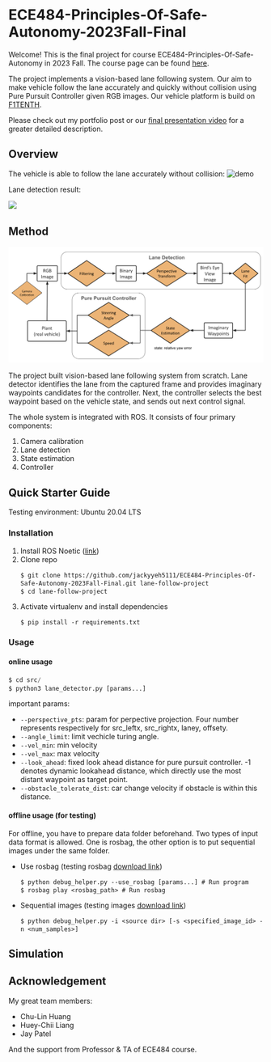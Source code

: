 # ECE484-Principles-Of-Safe-Autonomy-2023Fall-Final

Welcome! This is the final project for course ECE484-Principles-Of-Safe-Autonomy in 2023 Fall. The course page can be found [here](https://publish.illinois.edu/robotics-autonomy-resources/f1tenth/).

The project implements a vision-based lane following system. Our aim to make vehicle follow the lane accurately and quickly without collision using Pure Pursuit Controller given RGB images. Our vehicle platform is build on [F1TENTH](https://f1tenth.org/).

Please check out my portfolio post or our [final presentation video](https://www.youtube.com/watch?v=mselI6W_V-o) for a greater detailed description.

## Overview
The vehicle is able to follow the lane accurately without collision:
![demo](pics/demo.gif?raw=true  "demo")

Lane detection result:  

<img src='pics/lane_detect.gif' width='200'>

## Method
<img src='pics/diagram.png' width='750'>

The project built vision-based lane following system from scratch. Lane detector identifies the lane from the captured frame and provides imaginary waypoints candidates for the controller. Next, the controller selects the best waypoint based on the vehicle state, and sends out next control signal.

The whole system is integrated with ROS. It consists of four primary components:
1. Camera calibration
2. Lane detection
3. State estimation
4. Controller

## Quick Starter Guide
Testing environment: Ubuntu 20.04 LTS

### Installation
1. Install ROS Noetic ([link](https://wiki.ros.org/noetic/Installation/Ubuntu))
2. Clone repo
    ```
    $ git clone https://github.com/jackyyeh5111/ECE484-Principles-Of-Safe-Autonomy-2023Fall-Final.git lane-follow-project
    $ cd lane-follow-project
    ```
3. Activate virtualenv and install dependencies
    ```
    $ pip install -r requirements.txt
    ```

### Usage

#### online usage
```python
$ cd src/
$ python3 lane_detector.py [params...]
```

important params:
- `--perspective_pts`: param for perpective projection. Four number represents respectively for src_leftx, src_rightx, laney, offsety.
- `--angle_limit`: limit vechicle turing angle.
- `--vel_min`: min velocity
- `--vel_max`: max velocity
- `--look_ahead`: fixed look ahead distance for pure pursuit controller. -1 denotes dynamic lookahead distance, which directly use the most distant waypoint as target point.
- `--obstacle_tolerate_dist`: car change velocity if obstacle is within this distance.

#### offline usage (for testing)
For offline, you have to prepare data folder beforehand. Two types of input data format is allowed. One is rosbag, the other option is to put sequential images under the same folder.

- Use rosbag (testing rosbag [download link](https://uofi.box.com/s/ivq5gv9ffxyqpugf4f5c0p13gmado4pe))
    ```
    $ python debug_helper.py --use_rosbag [params...] # Run program
    $ rosbag play <rosbag_path> # Run rosbag
    ```
    
- Sequential images (testing images [download link](https://uofi.box.com/s/82lk65dg8a9vkvc4hn17ffag5car7dva))
    ```
    $ python debug_helper.py -i <source dir> [-s <specified_image_id> -n <num_samples>]
    ```

## Simulation

## Acknowledgement
My great team members:
- Chu-Lin Huang
- Huey-Chii Liang
- Jay Patel

And the support from Professor & TA of ECE484 course.